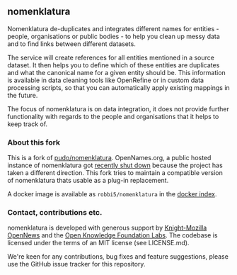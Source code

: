 ## nomenklatura

Nomenklatura de-duplicates and integrates different names for entities - people, organisations or public bodies - to help you clean up messy data and to find links between different datasets.

The service will create references for all entities mentioned in a source dataset. It then helps you to define which of these entities are duplicates and what the canonical name for a given entity should be. This information is available in data cleaning tools like OpenRefine or in custom data processing scripts, so that you can automatically apply existing mappings in the future. 

The focus of nomenklatura is on data integration, it does not provide further functionality with regards to the people and organisations that it helps to keep track of. 

### About this fork
This is a fork of [pudo/nomenklatura](https://github.com/pudo/nomenklatura). OpenNames.org, a public hosted instance of nomenklatura got [recently shut down](https://github.com/pudo/nomenklatura/wiki/OpenNames.org-Shutdown-Notice) because the project has taken a different direction. This fork tries to maintain a compatible version of nomenklatura thats usable as a plug-in replacement.

A docker image is available as `robbi5/nomenklatura` in the [docker index](https://registry.hub.docker.com/u/robbi5/nomenklatura/).


### Contact, contributions etc.

nomenklatura is developed with generous support by [Knight-Mozilla OpenNews](http://opennews.org) and the [Open Knowledge Foundation Labs](http://okfnlabs.org). The codebase is licensed under the terms of an MIT license (see LICENSE.md).

We're keen for any contributions, bug fixes and feature suggestions, please use the GitHub issue tracker for this repository. 

